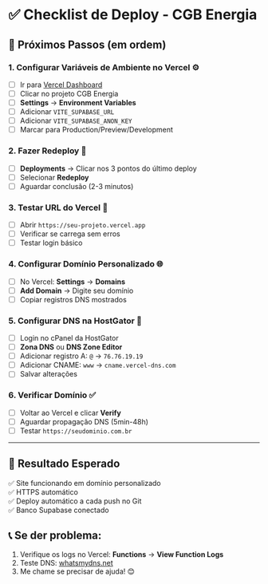 # ✅ Checklist de Deploy - CGB Energia

## 🚀 Próximos Passos (em ordem)

### 1. **Configurar Variáveis de Ambiente no Vercel** ⚙️
- [ ] Ir para [Vercel Dashboard](https://vercel.com/dashboard)
- [ ] Clicar no projeto CGB Energia
- [ ] **Settings** → **Environment Variables**
- [ ] Adicionar `VITE_SUPABASE_URL`
- [ ] Adicionar `VITE_SUPABASE_ANON_KEY`
- [ ] Marcar para Production/Preview/Development

### 2. **Fazer Redeploy** 🔄
- [ ] **Deployments** → Clicar nos 3 pontos do último deploy
- [ ] Selecionar **Redeploy**
- [ ] Aguardar conclusão (2-3 minutos)

### 3. **Testar URL do Vercel** 🧪
- [ ] Abrir `https://seu-projeto.vercel.app`
- [ ] Verificar se carrega sem erros
- [ ] Testar login básico

### 4. **Configurar Domínio Personalizado** 🌐
- [ ] No Vercel: **Settings** → **Domains**
- [ ] **Add Domain** → Digite seu domínio
- [ ] Copiar registros DNS mostrados

### 5. **Configurar DNS na HostGator** 📡
- [ ] Login no cPanel da HostGator
- [ ] **Zona DNS** ou **DNS Zone Editor**
- [ ] Adicionar registro A: `@` → `76.76.19.19`
- [ ] Adicionar CNAME: `www` → `cname.vercel-dns.com`
- [ ] Salvar alterações

### 6. **Verificar Domínio** ✅
- [ ] Voltar ao Vercel e clicar **Verify**
- [ ] Aguardar propagação DNS (5min-48h)
- [ ] Testar `https://seudominio.com.br`

---

## 🎯 Resultado Esperado
✅ Site funcionando em domínio personalizado  
✅ HTTPS automático  
✅ Deploy automático a cada push no Git  
✅ Banco Supabase conectado  

## 📞 Se der problema:
1. Verifique os logs no Vercel: **Functions** → **View Function Logs**
2. Teste DNS: [whatsmydns.net](https://whatsmydns.net)
3. Me chame se precisar de ajuda! 😊 